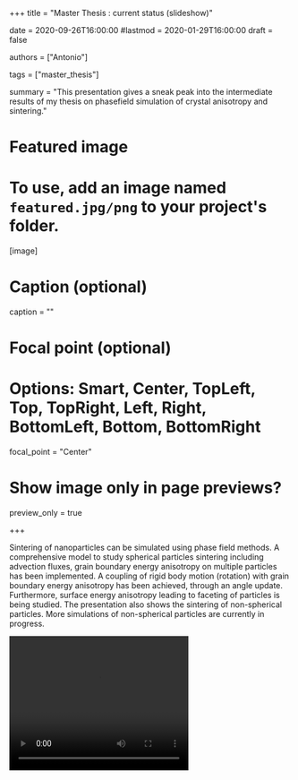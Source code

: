 
+++
title = "Master Thesis : current status (slideshow)"

date = 2020-09-26T16:00:00
#lastmod = 2020-01-29T16:00:00
draft = false

authors = ["Antonio"]

tags = ["master_thesis"]

summary = "This presentation gives a sneak peak into the intermediate results of my thesis on phasefield simulation of crystal anisotropy and sintering."


# Featured image
# To use, add an image named `featured.jpg/png` to your project's folder. 
[image]
  # Caption (optional)
  caption = ""

  # Focal point (optional)
  # Options: Smart, Center, TopLeft, Top, TopRight, Left, Right, BottomLeft, Bottom, BottomRight
  focal_point = "Center"

  # Show image only in page previews?
  preview_only = true
  
+++

Sintering of nanoparticles can be simulated using phase field methods. A comprehensive model to study spherical particles sintering including advection fluxes, grain boundary energy anisotropy on multiple particles has been implemented. A coupling of rigid body motion (rotation) with grain boundary energy anisotropy has been achieved, through an angle update.
Furthermore, surface energy anisotropy leading to faceting of particles is being studied. The presentation also shows the sintering of non-spherical particles.  More simulations of non-spherical particles are currently in progress.


<video width="320" height="240" controls>
  <source src="vidodo.mp4" type="video/mp4">
</video> 



 

